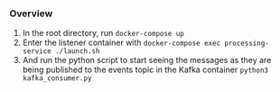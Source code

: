 ### Overview



1) In the root directory, run ````docker-compose up````
2) Enter the listener container with ```docker-compose exec processing-service ./launch.sh```
3) And run the python script to start seeing the messages as they are being published to the events topic in the Kafka container ````python3 kafka_consumer.py````




